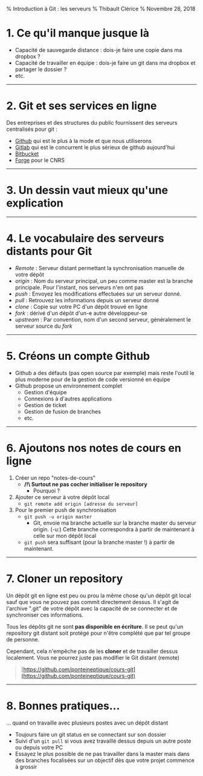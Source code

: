 % Introduction à Git : les serveurs
% Thibault Clérice
% Novembre 28, 2018

# 1. Ce qu'il manque jusque là

- Capacité de sauvegarde distance : dois-je faire une copie dans ma dropbox ?
- Capacité de travailler en équipe : dois-je faire un git dans ma dropbox et partager le dossier ?
- etc.

---

# 2. Git et ses services en ligne

Des entreprises et des structures du public fournissent des serveurs centralisés pour git :

- [Github](https://github.com) qui est le plus à la mode et que nous utiliserons
- [Gitlab](https://gitlab.com) qui est le concurrent le plus sérieux de github aujourd'hui
- [Bitbucket](https://bitbucket.org)
- [Forge](https://forge.git.cnrs.fr) pour le CNRS

---

# 3. Un dessin vaut mieux qu'une explication

---

# 4. Le vocabulaire des serveurs distants pour Git

- *Remote* : Serveur distant permettant la synchronisation manuelle de votre dépôt
- *origin* : Nom du serveur principal, un peu comme master est la branche principale. Pour l'instant, nos serveurs n'en ont pas
- *push* : Envoyez les modifications effectuées sur un serveur donné.
- *pull* : Retrouvez les informations depuis un serveur donné
- *clone* : Copie sur votre PC d'un dépôt trouvé en ligne
- *fork* : dérivé d'un dépôt d'un-e autre développeur-se
- *upstream* : Par convention, nom d'un second serveur, généralement le serveur source du *fork*

---

# 5. Créons un compte Github 

- Github a des défauts (pas open source par exemple) mais reste l'outil le plus moderne pour de la gestion de code versionné en équipe
- Github propose un environnement complet
	- Gestion d'équipe
	- Connexions à d'autres applications
	- Gestion de ticket
	- Gestion de fusion de branches
	- etc.

---

# 6. Ajoutons nos notes de cours en ligne

1. Créer un repo "notes-de-cours"
	- **/!\ Surtout ne pas cocher initialiser le repository**
		- Pourquoi ?
2. Ajouter ce serveur à votre dépôt local
	- `git remote add origin [adresse du serveur]`
3. Pour le premier push de synchronisation
	- `git push -u origin master`
		- Git, envoie ma branche actuelle sur la branche master du serveur origin. (-u:) Cette branche correspondra à partir de maintenant à celle sur mon dépôt local
	- `git push` sera suffisant (pour la branche master !) à partir de maintenant.

---

# 7. Cloner un repository

Un dépôt git en ligne est peu ou prou la même chose qu'un dépôt git local sauf que vous ne pouvez pas commit directement dessus. Il s'agit de l'archive ".git" de votre dépôt avec la capacité de se connecter et de synchroniser ces informations. 

Tous les dépôts git ne sont **pas disponible en écriture**. Il se peut qu'un repository git distant soit protégé pour n'être complété que par tel groupe de personne.

Cependant, cela n'empêche pas de les **cloner** et de travailler dessus localement. Vous ne pourrez juste pas modifier le Git distant (remote)

> [https://github.com/ponteineptique/cours-git](https://github.com/ponteineptique/cours-git)

---

# 8. Bonnes pratiques...

... quand on travaille avec plusieurs postes avec un dépôt distant

- Toujours faire un git status en se connectant sur son dossier
- Suivi d'un `git pull` si vous avez travaillé dessus depuis un autre poste ou depuis votre PC
- Essayez le plus possible de ne pas travailler dans la master mais dans des branches focalisées sur un objectif dès que votre projet commence à grossir
